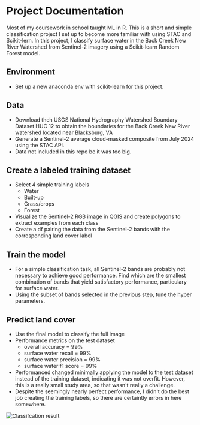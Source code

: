 # Project Documentation 

Most of my coursework in school taught ML in R. This is a short and simple classification project I set up to become more familiar with using STAC and Scikit-lern. In this project, I classify surface water in the Back Creek New River Watershed from Sentinel-2 imagery using a Scikit-learn Random Forest model.

## Environment 
- Set up a new anaconda env with scikit-learn for this project.


## Data
- Download theh USGS National Hydrography Watershed Boundary Dataset HUC 12 to obtain the boundaries for the Back Creek New River watershed located near Blacksburg, VA
- Generate a Sentinel-2 average cloud-masked composite from July 2024 using the STAC API.
- Data not included in this repo bc it was too big.

## Create a labeled training dataset
- Select 4 simple training labels
    - Water
    - Built-up 
    - Grass/crops
    - Forest
- Visualize the Sentinel-2 RGB image in QGIS and create polygons to extract examples from each class
- Create a df pairing the data from the Sentinel-2 bands with the corresponding land cover label

## Train the model
- For a simple classification task, all Sentinel-2 bands are probably not necessary to achieve good performance. Find which are the smallest combination of bands that yield satisfactory performance, particulary for surface water. 
- Using the subset of bands selected in the previous step, tune the hyper parameters. 

## Predict land cover 
- Use the final model to classify the full image
- Performance metrics on the test dataset
    - overall accuracy = 99%
    - surface water recall = 99%
    - surface water precision = 99%
    - surface water f1 score = 99%
- Performanced changed minimally applying the model to the test dataset instead of the training dataset, indicating it was not overfit. However, this is a really small study area, so that wasn't really a challenge.
- Despite the seemingly nearly perfect performance, I didn't do the best job creating the training labels, so there are certaintly errors in here somewhere.

![Classifcation result](./outputs/true_and_preds.png)
